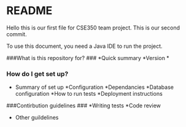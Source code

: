 # README #

Hello this is our first file for CSE350 team project. 
This is our second commit.

To use this document, you need a Java IDE to run the project. 

###What is this repository for? ### 
*Quick summary
*Version
*

### How do I get set up? ### 
* Summary of set up
*Configuration
*Dependancies
*Database configuration
*How to run tests
*Deployment instructions

###Contirbution guidelines ###
*Writing tests
*Code review
* Other guildelines
